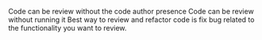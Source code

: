 Code can be review without the code author presence
Code can be review without running it
Best way to review and refactor code is fix bug related to the functionality you want to review.